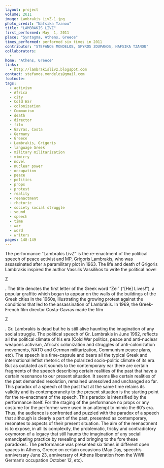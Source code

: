 ```yaml
---
layout: project
volume: 2011
image: Lambrakis_LivZ-1.jpg
photo_credit: "Nafsika Tzanou"
title: "LAMBRAKIS LIVZ"
first_performed: May  1, 2011
place: "Syntagma, Athens, Greece"
times_performed: performed six times in 2011
contributor: "STEFANOS MONDELOS, SPYROS ZOUPANOS, NAFSIKA TZANOU"
collaborators: 
  - 
home: "Athens, Greece"
links: 
  - http://lambrakislivz.blogspot.com
contact: stefanos.mondelos@gmail.com
footnote: 
tags: 
  - activism
  - Africa
  - city
  - Cold War
  - colonization
  - Communism
  - death
  - director
  - film
  - Gavras, Costa
  - Germany
  - Greece
  - Lambrakis, Grigoris
  - language Greek
  - military militarization
  - mimicry
  - novel
  - nuclear power
  - occupation
  - peace
  - politics
  - props
  - protest
  - reality
  - reenactment
  - rhetoric
  - society social struggle
  - sound
  - speech
  - time
  - war
  - word
  - writers
pages: 148-149
---
```


The performance “Lambrakis LivZ” is the re-enactment of the political speech of peace activist and MP, Grigoris Lambrakis, who was assassinated after a paramilitary plot in 1963. The life and death of Grigoris Lambrakis inspired the author Vassilis Vassilikos to write the political novel 

Z

. The title denotes the first letter of the Greek word “Zei” (“[He] Lives!”), a popular graffito which began to appear on the walls of the buildings of the Greek cities in the 1960s, illustrating the growing protest against the conditions that led to the assassination of Lambrakis. In 1969, the Greek-French film director Costa-Gavras made the film 

Z

. Gr. Lambrakis is dead but he is still alive haunting the imagination of any social struggle. The political speech of Gr. Lambrakis in June 1962, reflects all the political climate of his era (Cold War politics, peace and anti-nuclear weapons activism, Africa’s colonization and struggles of anti-colonization movements, NATO and German militarization, Communism peace plans, etc). The speech is a time-capsule and bears all the typical Greek and international leftist rhetoric of the polarized socio-politic climate of its era. But as outdated as it sounds to the contemporary ear there are certain fragments of the speech describing certain realities of the past that have a certain resonance to our present situation. It seems like certain realities of the past demanded resolution, remained unresolved and unchanged so far. This paradox of a speech of the past that at the same time retains its validity and its contemporaneity to the present situation is the starting point for the re-enactment of the speech. This paradox is intensified by the performance itself. For the staging of the performance no props or any costume for the performer were used in an attempt to mimic the 60’s era. Thus, the audience is confronted and puzzled with the paradox of a speech that although is clearly a part of the past, presented as contemporary, resonates to aspects of their present situation. The aim of the reenactment is to expose, in all its complexity, the problematic, tricky and contradictory oxymoron of a legacy that still haunts the imagination of any social emancipating practice by revealing and bringing to the fore these paradoxes. The performance was presented six times in different open spaces in Athens, Greece on certain occasions (May Day, speech’s anniversary June 23, anniversary of Athens liberation from the WWII German’s occupation October 12, etc).
